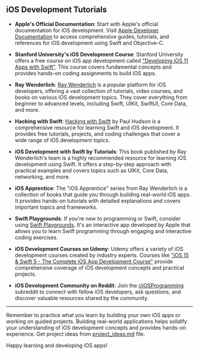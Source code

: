## iOS Development Tutorials

- **Apple's Official Documentation**: Start with Apple's official documentation for iOS development. Visit [Apple Developer Documentation](https://developer.apple.com/documentation/) to access comprehensive guides, tutorials, and references for iOS development using Swift and Objective-C.

- **Stanford University's iOS Development Course**: Stanford University offers a free course on iOS app development called ["Developing iOS 11 Apps with Swift"](https://cs193p.sites.stanford.edu/). This course covers fundamental concepts and provides hands-on coding assignments to build iOS apps.

- **Ray Wenderlich**: [Ray Wenderlich](https://www.raywenderlich.com/) is a popular platform for iOS developers, offering a vast collection of tutorials, video courses, and books on various iOS development topics. They cover everything from beginner to advanced levels, including Swift, UIKit, SwiftUI, Core Data, and more.

- **Hacking with Swift**: [Hacking with Swift](https://www.hackingwithswift.com/) by Paul Hudson is a comprehensive resource for learning Swift and iOS development. It provides free tutorials, projects, and coding challenges that cover a wide range of iOS development topics.

- **iOS Development with Swift by Tutorials**: This book published by Ray Wenderlich's team is a highly recommended resource for learning iOS development using Swift. It offers a step-by-step approach with practical examples and covers topics such as UIKit, Core Data, networking, and more.

- **iOS Apprentice**: The "iOS Apprentice" series from Ray Wenderlich is a collection of books that guide you through building real-world iOS apps. It provides hands-on tutorials with detailed explanations and covers important topics and frameworks.

- **Swift Playgrounds**: If you're new to programming or Swift, consider using [Swift Playgrounds](https://www.apple.com/swift/playgrounds/). It's an interactive app developed by Apple that allows you to learn Swift programming through engaging and interactive coding exercises.

- **iOS Development Courses on Udemy**: Udemy offers a variety of iOS development courses created by industry experts. Courses like ["iOS 15 & Swift 5 - The Complete iOS App Development Course"](https://www.udemy.com/course/ios-12-developer-course/) provide comprehensive coverage of iOS development concepts and practical projects.

- **iOS Development Community on Reddit**: Join the [r/iOSProgramming](https://www.reddit.com/r/iOSProgramming/) subreddit to connect with fellow iOS developers, ask questions, and discover valuable resources shared by the community.

---

Remember to practice what you learn by building your own iOS apps or working on guided projects. Building real-world applications helps solidify your understanding of iOS development concepts and provides hands-on experience. Get project ideas from [project_ideas.md](../project_ideas.md) file.

Happy learning and developing iOS apps!